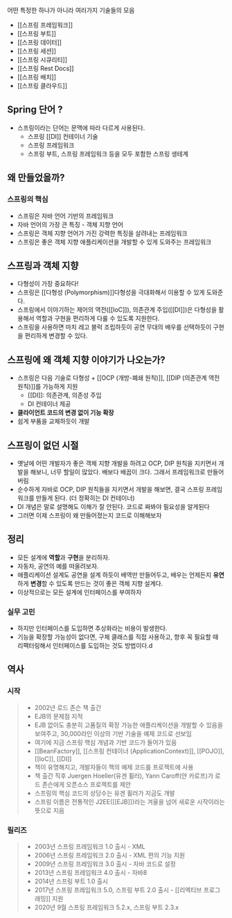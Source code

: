 어떤 특정한 하나가 아니라 여러가지 기술들의 모음
- [[스프링 프레임워크]]
- [[스프링 부트]]
- [[스프링 데이터]]
- [[스프링 세션]]
- [[스프링 시큐리티]]
- [[스프링 Rest Docs]]
- [[스프링 배치]]
- [[스프링 클라우드]]
## Spring 단어 ?
- 스프링이라는 단어는 문맥에 따라 다르게 사용된다.
	- 스프링 [[DI]] 컨테이너 기술
	- 스프링 프레임워크
	- 스프링 부트, 스프링 프레임워크 등을 모두 포함한 스프링 생테계

## 왜 만들었을까?

### 스프링의 핵심
- 스프링은 자바 언어 기반의 프레임워크
- 자바 언어의 가장 큰 특징 - 객체 지향 언어
- 스프링은 객체 지향 언어가 가진 강력한 특징을 살려내는 프레임워크
- 스프링은 좋은 객체 지향 애플리케이션을 개발할 수 있게 도와주는 프레임워크
## 스프링과 객체 지향
- 다형성이 가장 중요하다!
- 스프링은 [[다형성 (Polymorphism)]]다형성을 극대화해서 이용할 수 있게 도와준다.
- 스프링에서 이야기하는 제어의 역전([[IoC]]), 의존관계 주입([[DI]])은 다형성을 활용해서 역할과 구현을 편리하게 다룰 수 있도록 지원한다.
- 스프링을 사용하면 마치 레고 블럭 조립하듯이 공연 무대의 배우를 선택하듯이 구현을 편리하게 변경할 수 있다.

## 스프링에 왜 객체 지향 이야기가 나오는가?
- 스프링은 다음 기술로 다형성 + [[OCP (개방-폐쇄 원칙)]], [[DIP (의존관계 역전 원칙)]]를 가능하게 지원
	- [[DI]]: 의존관계, 의존성 주입
	- DI 컨테이너 제공
- **클라이언트 코드의 변경 없이 기능 확장**
- 쉽게 부품을 교체하듯이 개발

## 스프링이 없던 시절
- 옛날에 어떤 개발자가 좋은 객체 지향 개발을 하려고 OCP, DIP 원칙을 지키면서 개발을 해보니, 너무 할일이 많았다. 배보다 배꼽이 크다. 그래서 프레임워크로 만들어버림
- 순수하게 자바로 OCP, DIP 원칙들을 지키면서 개발을 해보면, 결국 스프링 프레임워크를 만들게 된다. (더 정확히는 DI 컨테이너)
- DI 개념은 말로 설명해도 이해가 잘 안된다. 코드로 짜봐야 필요성을 알게된다
- 그러면 이제 스프링이 왜 만들어졌는지 코드로 이해해보자

## 정리
- 모든 설계에 **역할**과 **구현**을 분리하자.
- 자동차, 공연의 예를 떠올려보자.
- 애플리케이션 설계도 공연을 설계 하듯이 배역만 만들어두고, 배우는 언제든지 **유연**하게 **변경**할 수 있도록 만드는 것이 좋은 객체 지향 설계다.
- 이상적으로는 모든 설계에 인터페이스를 부여하자
### 실무 고민
- 하지만 인터페이스를 도입하면 추상화라는 비용이 발생한다.
- 기능을 확장할 가능성이 없다면, 구체 클래스를 직접 사용하고, 향후 꼭 필요할 때 리팩터링해서 인터페이스를 도입하는 것도 방법이다.d 

## 역사
### 시작
> - 2002년 로드 존슨 책 출간
> - EJB의 문제점 지적
> - EJB 없이도 충분히 고품질의 확장 가능한 애플리케이션을 개발할 수 있음을 보여주고, 30,000라인 이상의 기반 기술을 예제 코드로 선보임
> - 여기에 지금 스프링 핵심 개념과 기반 코드가 들어가 있음
> - [[BeanFactory]], [[스프링 컨테이너 (ApplicationContext)]], [[POJO]], [[IoC]], [[DI]]
> - 책이 유명해지고, 개발자들이 책의 예제 코드를 프로젝트에 사용
> - 책 출간 직후 Juergen Hoeller(유겐 휠러), Yann Caroff(얀 카로프)가 로드 존슨에게 오픈소스 프로젝트를 제안
> - 스프링의 핵심 코드의 상당수는 유겐 휠러가 지금도 개발
> - 스프링 이름은 전통적인 J2EE([[EJB]])라는 겨울을 넘어 새로운 시작이라는 뜻으로 지음
### 릴리즈
> - 2003년 스프링 프레임워크 1.0 출시 - XML
> - 2006년 스프링 프레임워크 2.0 출시 - XML 편의 기능 지원
> - 2009년 스프링 프레임워크 3.0 출시 - 자바 코드로 설정
> - 2013년 스프링 프레임워크 4.0 출시 - 자바8
> - 2014년 스프링 부트 1.0 출시
> - 2017년 스프링 프레임워크 5.0, 스프링 부트 2.0 출시 - [[리엑티브 프로그래밍]] 지원
> - 2020년 9월 스프링 프레임워크 5.2.x, 스프링 부트 2.3.x